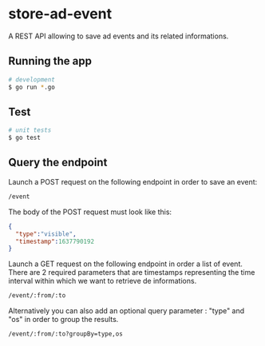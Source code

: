 # store-ad-event
A REST API allowing to save ad events and its related informations.

## Running the app
```bash
# development
$ go run *.go
```

## Test
```bash
# unit tests
$ go test
```

## Query the endpoint
Launch a POST request on the following endpoint in order to save an event:
```bash
/event
```
The body of the POST request must look like this:  
```json
{
  "type":"visible",
  "timestamp":1637790192
}
```
Launch a GET request on the following endpoint in order a list of event. There are 2 required parameters that are 
timestamps representing the time interval within which we want to retrieve de informations.
```bash
/event/:from/:to
```
Alternatively you can also add an optional query parameter : "type" and "os" in order to group the results.
```bash
/event/:from/:to?groupBy=type,os
```
